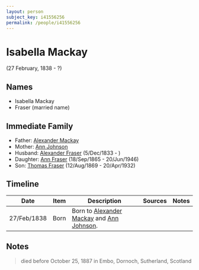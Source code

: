 ```yaml
---
layout: person
subject_key: i41556256
permalink: /people/i41556256
---
```


# Isabella Mackay
(27 February, 1838 - ?)

## Names

* Isabella Mackay
* Fraser (married name)

## Immediate Family

* Father: [Alexander Mackay](./@60647890@-alexander-mackay-b-d.md)
* Mother: [Ann Johnson](./@85807260@-ann-johnson-b-d.md)
* Husband: [Alexander Fraser](./@97086424@-alexander-fraser-b1833-12-5-d.md) (5/Dec/1833 - )
* Daughter: [Ann Fraser](./@70425788@-ann-fraser-b1865-9-18-d1946-6-20.md) (18/Sep/1865 - 20/Jun/1946)
* Son: [Thomas Fraser](./@69725432@-thomas-fraser-b1869-8-12-d1932-4-20.md) (12/Aug/1869 - 20/Apr/1932)

## Timeline

Date | Item | Description | Sources | Notes
---|---|---|---|---
27/Feb/1838 | Born | Born to [Alexander Mackay](./@60647890@-alexander-mackay-b-d.md) and [Ann Johnson](./@85807260@-ann-johnson-b-d.md). |  | 

## Notes

> died before October 25, 1887 in Embo, Dornoch, Sutherland, Scotland
>


